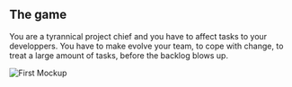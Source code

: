 ## The game

You are a tyrannical project chief and you have to affect tasks to your developpers. You have to make evolve your team, to cope with change, to treat a large amount of tasks, before the backlog blows up.


![First Mockup](https://raw.github.com/Froggies/game-off-2013/master/screenshots/all.png)
